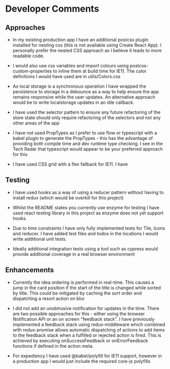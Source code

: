 # Developer Comments

## Approaches

* In my existing production app I have an additional postcss plugin
  installed for nesting css (this is not available using Create React App).
  I personally prefer the nested CSS approach as I believe it leads
  to more readable code.
  
* I would also use css variables and import colours using
  postcss-custom-properties to inline them at build time for IE11. The
  color definitions I would have used are in utils/Colors.css
  
* As local storage is a synchronous operation I have wrapped the persistence
  to storage in a debounce as a way to help ensure the app remains responsive
  while the user updates. An alternative approach would be to write localstorage
  updates in an idle callback.
  
* I have used the selector pattern to ensure any future refactoring of the
  store state should only require refactoring of the selectors and not any
  other areas of the app
  
* I have not used PropTypes as I prefer to use flow or typescript with a babel
  plugin to generate the PropTypes - this has the advantage of providing both
  compile time and dev runtime type checking. I see in the Tech Radar that
  typescript would appear to be your preferred approach for this
  
* I have used CSS grid with a flex fallback for IE11. I have

## Testing

* I have used hooks as a way of using a reducer pattern
  without having to install redux (which would be overkill for
  this project)

* Whilst the README states you currently use enzyme for testing
  I have used react testing library in this project as enzyme
  does not yet support hooks.
  
* Due to time constraints I have only fully implemented tests for
  Tile, Icons and reducer. I have added test files and todos in the
  locations I would write additional unit tests.
  
* Ideally additional integration tests using a tool such as cypress
  would provide additional coverage in a real browser environment

## Enhancements
* Currently the idea ordering is performed in real-time. This causes
  a jump in the card position if the start of the title is changed
  while sorted by title. This could be mitigated by caching the sort
  order and dispatching a resort action on blur

* I did not add an unobtrusive notification for updates in the time.
  There are two possible approaches for this - either using the browser
  Notification API or an on screen "feedback stack". I have previously
  implemented a feedback stack using redux-middleware which combined with
  redux-promise allows automatic dispatching of actions to add items
  to the feedback stack when a fulfilled or rejected action is fired.
  This is achieved by executing onSuccessFeedback or onErrorFeedback
  functions if defined in the action meta.
  
* For expediency I have used @babel/polyfill for IE11 support, however
  in a production app I would just include the required core-js polyfills
